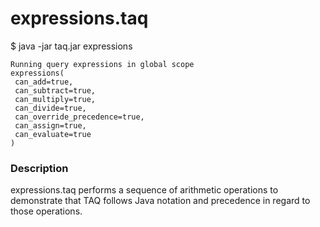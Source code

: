 # expressions.taq

$ java -jar taq.jar expressions

```
Running query expressions in global scope 
expressions(
 can_add=true,
 can_subtract=true,
 can_multiply=true,
 can_divide=true,
 can_override_precedence=true,
 can_assign=true,
 can_evaluate=true
)
```
       
### Description

expressions.taq performs a sequence of arithmetic operations to demonstrate that TAQ 
follows Java notation and precedence in regard to those operations.

